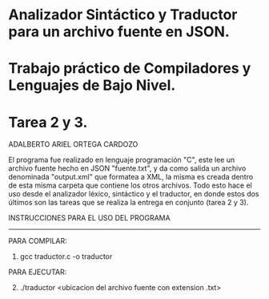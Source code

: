 # Analizador Sintáctico y Traductor para un archivo fuente en JSON.
# Trabajo práctico de Compiladores y Lenguajes de Bajo Nivel.
# Tarea 2 y 3.

ADALBERTO ARIEL ORTEGA CARDOZO

El programa fue realizado en lenguaje programación "C", este lee un archivo fuente hecho en JSON "fuente.txt", y da como salida un archivo denominada "output.xml" que formatea a XML, la misma es creada dentro de esta misma carpeta que contiene los otros archivos.
Todo esto hace el uso desde el analizador léxico, sintáctico y el traductor, en donde estos dos últimos son las tareas que se realiza la entrega en conjunto (tarea 2 y 3).

INSTRUCCIONES PARA EL USO DEL PROGRAMA
**************************************

PARA COMPILAR:

1. gcc traductor.c -o traductor

PARA EJECUTAR:

2. ./traductor <ubicacion del archivo fuente con extension .txt>
